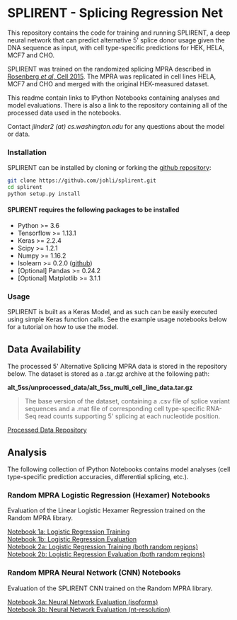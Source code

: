 # SPLIRENT - Splicing Regression Net
This repository contains the code for training and running SPLIRENT, a deep neural network that can predict alternative 5' splice donor usage given the DNA sequence as input, with cell type-specific predictions for HEK, HELA, MCF7 and CHO.

SPLIRENT was trained on the randomized splicing MPRA described in [Rosenberg *et al*, Cell 2015](https://doi.org/10.1016/j.cell.2015.09.054). The MPRA was replicated in cell lines HELA, MCF7 and CHO and merged with the original HEK-measured dataset.

This readme contain links to IPython Notebooks containing analyses and model evaluations. There is also a link to the repository containing all of the processed data used in the notebooks.

Contact *jlinder2 (at) cs.washington.edu* for any questions about the model or data.

### Installation
SPLIRENT can be installed by cloning or forking the [github repository](https://github.com/johli/splirent.git):
```sh
git clone https://github.com/johli/splirent.git
cd splirent
python setup.py install
```

#### SPLIRENT requires the following packages to be installed
- Python >= 3.6
- Tensorflow >= 1.13.1
- Keras >= 2.2.4
- Scipy >= 1.2.1
- Numpy >= 1.16.2
- Isolearn >= 0.2.0 ([github](https://github.com/johli/isolearn.git))
- [Optional] Pandas >= 0.24.2
- [Optional] Matplotlib >= 3.1.1

### Usage
SPLIRENT is built as a Keras Model, and as such can be easily executed using simple Keras function calls.
See the example usage notebooks below for a tutorial on how to use the model.

## Data Availability
The processed 5' Alternative Splicing MPRA data is stored in the repository below. The dataset is stored as a .tar.gz archive at the following path:

**alt_5ss/unprocessed_data/alt_5ss_multi_cell_line_data.tar.gz**
> The base version of the dataset, containing a .csv file of splice variant sequences and a .mat file of corresponding cell type-specific RNA-Seq read counts supporting 5' splicing at each nucleotide position.

[Processed Data Repository](https://drive.google.com/drive/folders/1M0FLhOOw_lD8sAAmsuRUWq5ZEyrNVv2n?usp=sharing)<br/>

## Analysis
The following collection of IPython Notebooks contains model analyses (cell type-specific prediction accuracies, differential splicing, etc.).

### Random MPRA Logistic Regression (Hexamer) Notebooks
Evaluation of the Linear Logistic Hexamer Regression trained on the Random MPRA library.

[Notebook 1a: Logistic Regression Training](https://nbviewer.jupyter.org/github/johli/splirent/blob/master/logistic_regression/splirent_5ss_logistic_regression_multicell.ipynb)<br/>
[Notebook 1b: Logistic Regression Evaluation](https://nbviewer.jupyter.org/github/johli/splirent/blob/master/logistic_regression/splirent_5ss_logistic_regression_multicell_eval.ipynb)<br/>
[Notebook 2a: Logistic Regression Training (both random regions)](https://nbviewer.jupyter.org/github/johli/splirent/blob/master/logistic_regression/splirent_5ss_logistic_regression_both_regions_multicell.ipynb)<br/>
[Notebook 2b: Logistic Regression Evaluation (both random regions)](https://nbviewer.jupyter.org/github/johli/splirent/blob/master/logistic_regression/splirent_5ss_logistic_regression_both_regions_multicell_eval.ipynb)<br/>

### Random MPRA Neural Network (CNN) Notebooks
Evaluation of the SPLIRENT CNN trained on the Random MPRA library.

[Notebook 3a: Neural Network Evaluation (isoforms)](https://nbviewer.jupyter.org/github/johli/splirent/blob/master/misc/evaluate_a5ss_splirent_model_only_random_regions_sgd.ipynb)<br/>
[Notebook 3b: Neural Network Evaluation (nt-resolution)](https://nbviewer.jupyter.org/github/johli/splirent/blob/master/misc/evaluate_a5ss_splirent_model_only_random_regions_cuts_sgd.ipynb)<br/>
